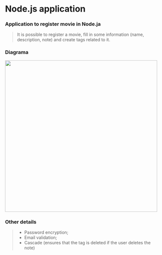 # Node.js application
### Application to register movie in Node.ja
> It is possible to register a movie, fill in some information (name, description, note) and create tags related to it.
### Diagrama
<img src="https://user-images.githubusercontent.com/77073426/184503183-be12baaa-212b-430a-8a8f-98046f17ab6f.png" width="500px">

### Other details
> - Password encryption;
> - Email validation;
> - Cascade (ensures that the tag is deleted if the user deletes the note)
